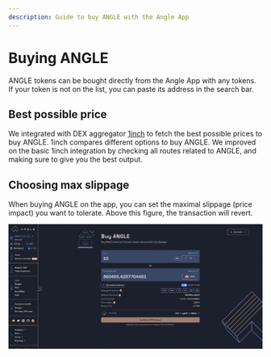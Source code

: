 ```yaml
---
description: Guide to buy ANGLE with the Angle App
---
```


# Buying ANGLE

ANGLE tokens can be bought directly from the Angle App with any tokens. If your token is not on the list, you can paste its address in the search bar.

## Best possible price

We integrated with DEX aggregator [1inch](https://app.1inch.io/#/1/swap/ETH/ANGLE) to fetch the best possible prices to buy ANGLE. 1inch compares different options to buy ANGLE. We improved on the basic 1inch integration by checking all routes related to ANGLE, and making sure to give you the best output.

## Choosing max slippage

When buying ANGLE on the app, you can set the maximal slippage (price impact) you want to tolerate. Above this figure, the transaction will revert.

![Buy ANGLE](../../.gitbook/assets/buy-angle-2.png)
